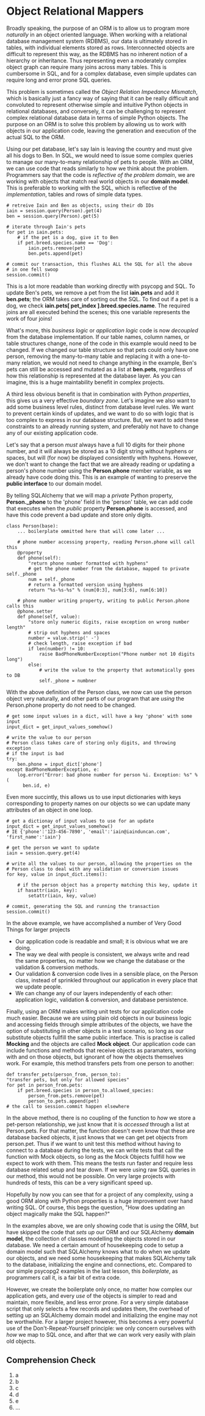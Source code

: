 [//]: <> (name: Object Relational Mappers)
[//]: <> (author: Iain Duncan)
[//]: <> (type: content)
[//]: <> (time: )

# Object Relational Mappers

Broadly speaking, the purpose of an ORM is to allow us to program more *naturally* in an object oriented language. When working with a relational database management system (RDBMS), our data is ultimately stored in tables, with individual elements stored as rows. Interconnected objects are difficult to represent this way, as the RDBMS has no inherent notion of a hierarchy or inheritance. Thus representing even a moderately complex object graph can require many joins across many tables. This is cumbersome in SQL, and for a complex database, even simple updates can require long and error prone SQL queries.

This problem is sometimes called the *Object Relation Impedance Mismatch*, which is basically just a fancy way of saying that it can be really difficult and convoluted to represent otherwise simple and intuitive Python objects in relational databases, and conversely, it can be challenging to represent complex relational database data in terms of simple Python objects. The purpose on an ORM is to solve this problem by allowing us to work with objects in our application code, leaving the generation and execution of the actual SQL to the ORM.

Using our pet database, let's say Iain is leaving the country and must give all his dogs to Ben. In SQL, we would need to issue some complex queries to 
manage our many-to-many relationship of pets to people.  With an ORM, we can use code that reads similarly to how we think about the problem. Programmers say that the code is *reflective of the problem domain*, we are working with objects that match real world objects in our **domain model**. This is preferable to working with the SQL, which is reflective of the *implementation*, tables and rows of simple data types. 

    # retreive Iain and Ben as objects, using their db IDs
    iain = session.query(Person).get(4)
    ben = session.query(Person).get(5)

    # iterate through Iain's pets
    for pet in iain.pets:
        # if the pet is a dog, give it to Ben
        if pet.breed.species.name == 'Dog':
            iain.pets.remove(pet)
            ben.pets.append(pet)

    # commit our transaction, this flushes ALL the SQL for all the above
    # in one fell swoop
    session.commit()        

This is a lot more readable than working directly with psycopg and SQL.
To update Ben's pets, we remove a pet from the list **iain.pets** and add it
**ben.pets**; the ORM takes care of sorting out the SQL. To find out if a pet is a dog, we check **iain.pets[ pet_index ].breed.species.name**. The required joins are all executed behind the scenes; this one variable represents the work of four joins! 

What's more, this *business logic* or *application logic* code is now *decoupled* from the database implementation. If our table names, column names, or table structures change, none of the code in this example would need to be changed. If we changed our table structure so that pets could only have one person, removing the many-to-many table and replacing it with a one-to-many relation, we would not need to change anything in the example, Ben's pets can still be accessed and mutated as a list at **ben.pets**, regardless of how this relationship is represented at the database layer. As you can imagine, this is a huge maintability benefit in complex projects.

A third less obvious benefit is that in combination with Python *properties*,
this gives us a very effective *boundary zone*.  Let's imagine we also want to add some business level rules, distinct from database level rules. We want to prevent certain kinds of updates, and we want to do so with logic that is too complex to express in our database structure. But, we want to add these constraints to an already running system, and preferably not have
to change any of our existing application code. 

Let's say that a person *must* always have a full 10 digits for their phone number, and it will always be stored as a 10 digit string without hyphens or spaces, but will (for now) be displayed consistently with hyphens. However, we don't want to change the fact that we are already reading or updating
a person's phone number using the **Person.phone** member variable, as we already have code doing this. This is an example of wanting to preserve the **public interface** to our domain model.

By telling SQLAlchemy that we will map a *private* Python property, **Person._phone**  to the 'phone' field in the 'person' table, we can
add code that executes when the *public* property **Person.phone** is accessed,
and have this code prevent a bad update and store only digits. 


    class Person(base):
        ... boilerplate ommitted here that will come later ...        
        
        # phone number accessing property, reading Person.phone will call this
        @property
        def phone(self):
            "return phone number formatted with hyphens"
            # get the phone number from the database, mapped to private self._phone
            num = self._phone
            # return a formatted version using hyphens
            return "%s-%s-%s" % (num[0:3], num[3:6], num[6:10])
    
        # phone number writing property, writing to public Person.phone calls this 
        @phone.setter 
        def phone(self, value):
            "store only numeric digits, raise exception on wrong number length"
            # strip out hyphens and spaces
            number = value.strip(' -')
            # check length, raise exception if bad
            if len(number) != 10:
                raise BadPhoneNumberException("Phone number not 10 digits long")
            else:
                # write the value to the property that automatically goes to DB
                self._phone = numbner


With the above definition of the Person class, we now can use the person object
very naturally, and other parts of our program that are *using* the Person.phone property do not need to be changed.

    # get some input values in a dict, will have a key 'phone' with some input
    input_dict = get_input_values_somehow()
    
    # write the value to our person
    # Person class takes care of storing only digits, and throwing exception
    # if the input is bad  
    try:
        ben.phone = input_dict['phone']
    except BadPhoneNumberException, e:
        log.error("Error: bad phone number for person %i. Exception: %s" % (
          ben.id, e)


Even more succintly, this allows us to use input dictionaries with keys
corresponding to property names on our objects so we can update many attributes
of an object in one loop.
    
    # get a dictionay of input values to use for an update 
    input_dict = get_input_values_somehow()
    # IE {'phone':'123-456-7890', 'email':'iain@iainduncan.com', 'first_name':'iain'}
    
    # get the person we want to update
    iain = session.query.get(4)
    
    # write all the values to our person, allowing the properties on the 
    # Person class to deal with any validation or conversion issues
    for key, value in input_dict.items():
        
        # if the person object has a property matching this key, update it
        if hasattr(iain, key):
            setattr(iain, key, value)    
    
    # commit, generating the SQL and running the transaction
    session.commit()
   

In the above example, we have accomplished a number of Very Good Things for 
larger projects

*   Our application code is readable and small; it is obvious what we are doing.
*   The way we deal with people is consistent, we always write and read the
same properties, no matter how we change the database or the validation & conversion methods.
*   Our validation & conversion code lives in a sensible place, on the Person
class, instead of sprinkled throughout our application in every place that we update people.
*   We can change any of our layers independently of each other: application logic, validation & conversion, and database persistence.


Finally, using an ORM makes writing unit tests for our application code much easier. Because we are using plain old objects in our business logic and accessing fields through simple attributes of the objects, we have the option of substituting in other objects in a test scenario, so long as our substitute objects fullfill the same public interface. This is practise is called **Mocking** and the objects are called **Mock object**.  Our application code can include functions and methods that receive objects as paramaters, working with and on those objects, but ignorant of how the objects themselves work.  For example, this method transfers pets from one person
to another:
   
    def transfer_pets(person_from, person_to):
    "transfer pets, but only for allowed species"
    for pet in person_from.pets:
        if pet.breed.species in person_to.allowed_species:
            person_from.pets.remove(pet)
            person_to.pets.append(pet)
    # the call to session.commit happen elsewhere

In the above method, there is no coupling of the function to *how* we store a 
pet-person relationship, we just know that it is *accessed* through a list at Person.pets. For that matter, the function doesn't even know that these are database backed objects, it just knows that we can get pet objects from person.pet. Thus if we want to unit test this method without having to connect to a database during the tests, we can write tests that call the function with Mock objects, so long as the Mock Objects fullfill how we expect to work with them. This means the tests run faster and require less database related setup and tear down. If we were using raw SQL queries in our method, this would not be possible. On very large projects with hundreds of tests, this can be a very significant speed up.

Hopefully by now you can see that for a project of any complexity, using a good ORM along with Python properties is a huge improvement over hand writing SQL. Of course, this begs the question, "How does updating an object magically make the SQL happen?"

In the examples above, we are only showing code that is *using* the ORM, but have skipped the code that *sets up* our ORM and our SQLAlchemy **domain model**, the collection of classes modelling the objects stored in our database. We need a certain amount of housekeeping code to setup a domain model such that SQLAlchemy knows what to do when we update our objects, and we need some housekeeping that makes SQLAlchemy talk to the database, initializing the engine and connections, etc. Compared to our simple psycopg2 examples in the last lesson, this *boilerplate*, as programmers call it, is a fair bit of extra code. 

However, we create the boilerplate only once, no matter how complex our application gets, and every *use* of the objects is simpler to read and maintain, more flexible, and less error prone. For a very simple database script that only selects a few records and updates them, the overhead of setting up an SQLAlchemy domain model and initializing the engine may not be worthwhile. For a larger project however, this becomes a very powerful use of the Don't-Repeat-Yourself principle: we only concern ourselves with *how* we map to SQL once, and after that we can work very easily with plain old objects.

## Comprehension Check

1.  a
2.  b
3.  c
4.  d
5.  e
6. ...



